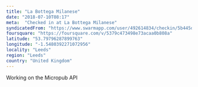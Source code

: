 ```yaml
---
title: "La Bottega Milanese"
date: "2018-07-10T08:17"
meta:  "Checked in at La Bottega Milanese"
syndicatedFrom: "https://www.swarmapp.com/user/492614834/checkin/5b445d9b8fb09e002c215d45"
foursquare: "https://foursquare.com/v/5379c473498e73acaa0b808a"
latitude: "53.79796287899763"
longitude: "-1.5480392271072956"
locality: "Leeds"
region: "Leeds"
country: "United Kingdom"
---
```

Working on the Micropub API
